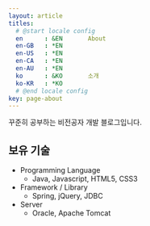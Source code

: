 ```yaml
---
layout: article
titles:
  # @start locale config
  en      : &EN       About
  en-GB   : *EN
  en-US   : *EN
  en-CA   : *EN
  en-AU   : *EN
  ko      : &KO       소개
  ko-KR   : *KO
  # @end locale config
key: page-about
---
```



꾸준히 공부하는 비전공자 개발 블로그입니다.


## 보유 기술

- Programming Language
  - Java, Javascript, HTML5, CSS3
- Framework / Library
  - Spring, jQuery, JDBC
- Server
  - Oracle, Apache Tomcat

<!-- ## 교육 연수

|기간|연수과정|주관|교육내용|
|:--:|:--:|:--:|:--:|
|2021.01 ~ 2021.06|자바 기반 응용 sw개발자 양성|고용노동부|oracle, java, javascript, html, css, jQuery, jsp, spring, python|
|2018.03 ~ 2018.08|스마트기기 UXUI 디자인 양성|고용노동부|포토샵, 일러스트레이터, HTML, CSS, jQuery|

## 경력

|근무기간|근무처|직급|주요업무|
|:--:|:--:|:--:|
|2019.01 ~ 2020.10||사원|웹디자인|
|2018.11 ~ 2018.12||인턴|웹디자인, 전시디자인| -->